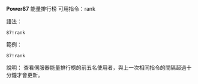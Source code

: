 **Power87** 能量排行榜
可用指令：rank

語法：
```
87!rank
```

範例：
```
87!rank
```
說明：
查看伺服器能量排行榜的前五名使用者，與上一次相同指令的間隔超過十分鐘才會更新。
